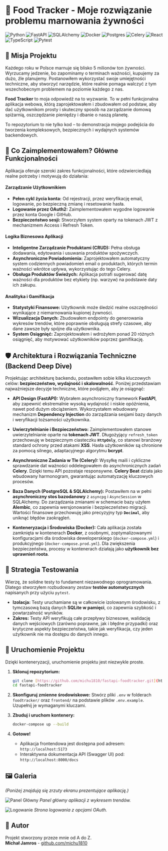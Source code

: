 # 🍲 Food Tracker - Moje rozwiązanie problemu marnowania żywności

![Python](https://img.shields.io/badge/python-3.13-blue.svg)
![FastAPI](https://img.shields.io/badge/FastAPI-0.115-green.svg)
![SQLAlchemy](https://img.shields.io/badge/SQLAlchemy-2.0-red.svg)
![Docker](https://img.shields.io/badge/docker-%230db7ed.svg?style=for-the-badge&logo=docker&logoColor=white)
![Postgres](https://img.shields.io/badge/postgres-%23316192.svg?style=for-the-badge&logo=postgresql&logoColor=white)
![Celery](https://img.shields.io/badge/Celery-37782A?style=for-the-badge&logo=celery&logoColor=white)
![React](https://img.shields.io/badge/react-%2320232a.svg?style=for-the-badge&logo=react&logoColor=%2361DAFB)
![TypeScript](https://img.shields.io/badge/typescript-%23007ACC.svg?style=for-the-badge&logo=typescript&logoColor=white)
![Pytest](https://img.shields.io/badge/pytest-✓-green.svg)

## 🎯 Misja Projektu

Każdego roku w Polsce marnuje się blisko 5 milionów ton żywności. Wyrzucamy jedzenie, bo zapominamy o terminach ważności, kupujemy za dużo, źle planujemy. Postanowiłem wykorzystać swoje umiejętności techniczne, aby stworzyć narzędzie, które realnie pomaga walczyć z tym wszechobecnym problemem na poziomie każdego z nas.

**Food Tracker** to moja odpowiedź na to wyzwanie. To w pełni funkcjonalna aplikacja webowa, którą zaprojektowałem i zbudowałem od podstaw, aby dać użytkownikom prosty i skuteczny sposób na zarządzanie domową spiżarnią, oszczędzanie pieniędzy i dbanie o naszą planetę.

To repozytorium to nie tylko kod – to demonstracja mojego podejścia do tworzenia kompleksowych, bezpiecznych i wydajnych systemów backendowych.

## 🌟 Co Zaimplementowałem? Główne Funkcjonalności

Aplikacja oferuje szeroki zakres funkcjonalności, które odzwierciedlają realne potrzeby i motywują do działania:

#### Zarządzanie Użytkownikiem
- **Pełen cykl życia konta:** Od rejestracji, przez weryfikację email, logowanie, po bezpieczną zmianę i resetowanie hasła.
- **Logowanie przez OAuth2:** Zaimplementowałem wygodne logowanie przez konta Google i GitHub.
- **Bezpieczeństwo sesji:** Stworzyłem system oparty na tokenach JWT z mechanizmem Access i Refresh Token.

#### Logika Biznesowa Aplikacji
- **Inteligentne Zarządzanie Produktami (CRUD):** Pełna obsługa dodawania, edytowania i usuwania produktów spożywczych.
- **Asynchroniczne Powiadomienia:** Zaprojektowałem automatyczny system codziennych powiadomień email o produktach, których termin ważności wkrótce upływa, wykorzystując do tego Celery.
- **Obsługa Produktów Świeżych:** Aplikacja potrafi sugerować datę ważności dla produktów bez etykiety (np. warzyw) na podstawie daty ich zakupu.

#### Analityka i Gamifikacja
- **Statystyki Finansowe:** Użytkownik może śledzić realne oszczędności wynikające z niemarnowania kupionej żywności.
- **Wizualizacja Danych:** Zbudowałem endpointy do generowania wykresów trendów, które poprawnie obsługują strefy czasowe, aby dane zawsze były spójne dla użytkownika.
- **System Osiągnięć:** Zaprojektowałem i wdrożyłem ponad 20 różnych osiągnięć, aby motywować użytkowników poprzez gamifikację.

## 🛡️ Architektura i Rozwiązania Techniczne (Backend Deep Dive)

Projektując architekturę backendu, postawiłem sobie kilka kluczowych celów: **bezpieczeństwo, wydajność i skalowalność**. Poniżej przedstawiam najważniejsze decyzje techniczne, które podjąłem, aby je osiągnąć:

-   **API Design (FastAPI):** Wybrałem asynchroniczny framework **FastAPI**, aby zapewnić ekstremalnie wysoką wydajność i niskie opóźnienia, nawet pod dużym obciążeniem. Wykorzystałem wbudowany mechanizm **Dependency Injection** do zarządzania sesjami bazy danych i weryfikacji tożsamości użytkownika.

-   **Uwierzytelnianie i Bezpieczeństwo:** Zaimplementowałem stanowe uwierzytelnianie oparte na **tokenach JWT**. Długożyjący `refresh_token` przechowuję w bezpiecznym ciasteczku **`HttpOnly`**, co stanowi branżowy standard ochrony przed atakami **XSS**. Hasła użytkowników są chronione za pomocą silnego, adaptacyjnego algorytmu **bcrypt**.

-   **Asynchroniczne Zadania w Tle (Celery):** Wysyłkę maili i cykliczne sprawdzanie dat ważności oddelegowałem do asynchronicznych zadań **Celery**. Dzięki temu API pozostaje responsywne. **Celery Beat** działa jako wbudowany harmonogram, gwarantując automatyzację kluczowych procesów.

-   **Baza Danych (PostgreSQL & SQLAlchemy):** Postawiłem na w pełni **asynchroniczny stos bazodanowy** z `asyncpg` i `AsyncSession` w SQLAlchemy. Do zarządzania zmianami w schemacie bazy użyłem **Alembic**, co zapewnia wersjonowanie i bezpieczeństwo migracji. Wartości finansowe przechowuję jako precyzyjny typ **`Decimal`**, aby uniknąć błędów zaokrągleń.

-   **Konteneryzacja i Środowiska (Docker):** Cała aplikacja została zamknięta w kontenerach **Docker**, z osobnymi, zoptymalizowanymi konfiguracjami dla środowiska deweloperskiego (`docker-compose.yml`) i produkcyjnego (`docker-compose.prod.yml`). Dla zwiększenia bezpieczeństwa, procesy w kontenerach działają jako **użytkownik bez uprawnień roota**.

## 🧪 Strategia Testowania

Wierzę, że solidne testy to fundament niezawodnego oprogramowania. Dlatego stworzyłem rozbudowany zestaw **testów automatycznych** napisanych przy użyciu `pytest`.

-   **Izolacja:** Testy uruchamiane są w całkowicie izolowanym środowisku, z tymczasową bazą danych **SQLite w pamięci**, co zapewnia szybkość i powtarzalność wyników.
-   **Zakres:** Testy API weryfikują całe przepływy biznesowe, walidację danych wejściowych (zarówno poprawne, jak i błędne przypadki) oraz krytyczne aspekty bezpieczeństwa, takie jak weryfikacja, czy jeden użytkownik nie ma dostępu do danych innego.

## 🚀 Uruchomienie Projektu

Dzięki konteneryzacji, uruchomienie projektu jest niezwykle proste.

1.  **Sklonuj repozytorium:**
    ```bash
    git clone [https://github.com/michu1810/fastapi-foodtracker.git](https://github.com/michu1810/fastapi-foodtracker.git)
    cd fastapi-foodtracker
    ```

2.  **Skonfiguruj zmienne środowiskowe:**
    Stwórz pliki `.env` w folderach `foodtracker/` oraz `frontend/` na podstawie plików `.env.example`. Uzupełnij je wymaganymi kluczami.

3.  **Zbuduj i uruchom kontenery:**
    ```bash
    docker-compose up --build
    ```

4.  **Gotowe!**
    -   Aplikacja frontendowa jest dostępna pod adresem: `http://localhost:5173`
    -   Interaktywna dokumentacja API (Swagger UI) pod: `http://localhost:8000/docs`

## 🖼️ Galeria

*(Poniżej znajdują się zrzuty ekranu prezentujące aplikację.)*

![Panel Główny](https://i.imgur.com/e4c9de.png)
_Panel główny aplikacji z wykresem trendów._

![Logowanie](https://i.imgur.com/e464a1.jpg)
_Strona logowania z opcjami OAuth._

## 👤 Autor

Projekt stworzony przeze mnie od A do Z. <br>
**Michał Jamros** - [github.com/michu1810](https://github.com/michu1810)